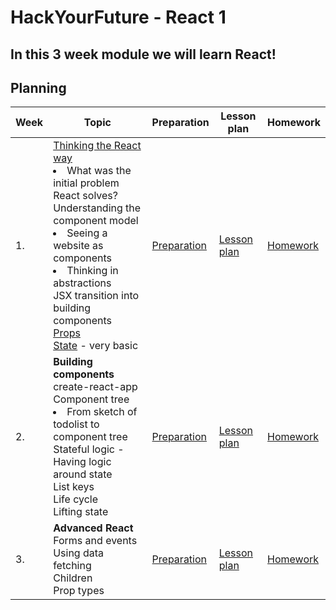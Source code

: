 
# HackYourFuture - React 1

## In this 3 week module we will learn React!

## Planning

| Week | Topic                                                                                                                | Preparation                         | Lesson plan                         | Homework                      |
| ---- | -------------------------------------------------------------------------------------------------------------------- | ----------------------------------- | ----------------------------------- | ----------------------------- |
| 1.   | [Thinking the React way](https://reactjs.org/docs/thinking-in-react.html)<br>  <li> What was the initial problem React solves?<br> Understanding the component model<br>  <li> Seeing a website as components<br>  <li> Thinking in abstractions<br>  JSX transition into building components<br> [Props](https://reactjs.org/docs/components-and-props.html)<br> [State](https://reactjs.org/docs/state-and-lifecycle.html) - very basic                             | [Preparation](week1/preparation.md) | [Lesson plan](week1/lesson-plan.md) | [Homework](week1/homework.md) |
| 2.   | **Building components**  <br>  create-react-app <br> Component tree <br>  <li> From sketch of todolist to component tree <br> Stateful logic - Having logic around state <br> List keys <br> Life cycle <br> Lifting state  | [Preparation](week2/preparation.md) | [Lesson plan](week2/lesson-plan.md) | [Homework](week2/homework.md) |
| 3.   | **Advanced React** <br> Forms and events <br> Using data fetching <br> Children <br> Prop types                      | [Preparation](week3/preparation.md) | [Lesson plan](week3/lesson-plan.md) | [Homework](week3/homework.md) |

